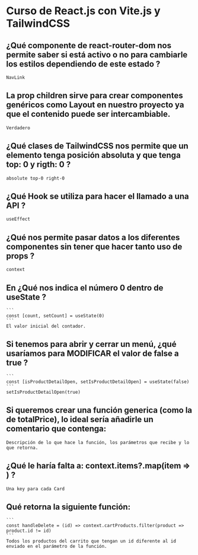 # Curso de React.js con Vite.js y TailwindCSS

## ¿Qué componente de react-router-dom nos permite saber si está activo o no para cambiarle los estilos dependiendo de este estado ?
    NavLink
## La prop children sirve para crear componentes genéricos como Layout en nuestro proyecto ya que el contenido puede ser intercambiable.
    Verdadero
## ¿Qué clases de TailwindCSS nos permite que un elemento tenga posición absoluta y que tenga top: 0 y rigth: 0 ?
    absolute top-0 right-0
## ¿Qué Hook se utiliza para hacer el llamado a una API ?
    useEffect
## ¿Qué nos permite pasar datos a los diferentes componentes sin tener que hacer tanto uso de props ?
    context
## En ¿Qué nos indica el número 0 dentro de useState ?
    ``` 
    const [count, setCount] = useState(0)
    ```
    El valor inicial del contador.
## Si tenemos para abrir y cerrar un menú, ¿qué usaríamos para MODIFICAR el valor de false a true ?
    ``` 
    const [isProductDetailOpen, setIsProductDetailOpen] = useState(false)
    ```
    setIsProductDetailOpen(true)
## Si queremos crear una función generica (como la de totalPrice), lo ideal sería añadirle un comentario que contenga:
    Descripción de lo que hace la función, los parámetros que recibe y lo que retorna.
## ¿Qué le haría falta a: context.items?.map(item => ) ?
    Una key para cada Card
## Qué retorna la siguiente función:
    ``` 
    const handleDelete = (id) => context.cartProducts.filter(product => product.id != id)
    ```
    Todos los productos del carrito que tengan un id diferente al id enviado en el parámetro de la función.